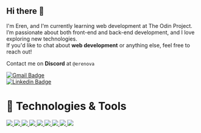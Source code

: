 ## Hi there 👋

I'm Eren, and I'm currently learning web development at The Odin Project.  
I’m passionate about both front-end and back-end development, and I love exploring new technologies.  
If you'd like to chat about **web development** or anything else, feel free to reach out!  

Contact me on **Discord** at ```@erenova```

[![Gmail Badge](https://img.shields.io/badge/-erenova6@gmail.com-c14438?style=flat&logo=Gmail&logoColor=white)](mailto:erenova6@gmail.com "Connect via Email")  
[![Linkedin Badge](https://img.shields.io/badge/-eren%20kaya-0072b1?style=flat&logo=Linkedin&logoColor=white)](https://www.linkedin.com/in/erenova/ "Connect on LinkedIn")  

# 🔧 Technologies & Tools

<p align="left">
    <a href="https://github.com/erenova"> <img src="https://skillicons.dev/icons?i=html" /> 
     <img src="https://skillicons.dev/icons?i=css" />
     <img src="https://skillicons.dev/icons?i=js" />
     <img src="https://skillicons.dev/icons?i=react" />
     <img src="https://skillicons.dev/icons?i=tailwind" />
     <img src="https://skillicons.dev/icons?i=bootstrap" />
     <img src="https://skillicons.dev/icons?i=git" />
     <img src="https://skillicons.dev/icons?i=webpack" />
     <img src="https://skillicons.dev/icons?i=vite"/> </a>
</p>
